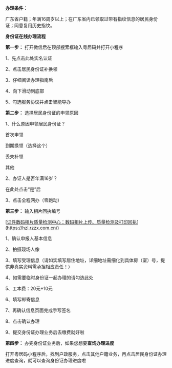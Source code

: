 **办理条件：**

广东省户籍；年满16周岁以上；在广东省内已领取过带有指纹信息的居民身份证；同意复用历史指纹。

**身份证在线办理流程**

**第一步：** 打开微信后在顶部搜索框输入粤居码并打开小程序

1、先点击此处实名认证

2、点击居民身份证补换领

3、仔细阅读办理指南后

4、向下滑动到底部

5、勾选服务协议并点击智能导办

**第二步：** 选择居民身份证的申领原因

1、什么原因申领居民身份证？

首次申领

到期换领（选择这个）

丢失补领

其他

2、办证人是否年满16岁？

在此处点击“是”后

3、点击全程网办（零跑动）

**第三步：** 输入相片回执编号

[[证件数码相片质量检测中心：数码相片上传、质量检测及打印回执](https://hzl.rzzx.com.cn/)](https://hzl.rzzx.com.cn/)

1、确认申报人基本信息

2、拍摄现场人像

3、填写受理信息（请如实填写居住地址，详细地址需细化到具体房（室）号，提供非真实资料需承担相应责任！）

4、如需要临时身份证一起办理的请勾选此处

5、工本费：20元+10元

6、填写邮寄信息

7、再确认信息页面完成手写签名

8、点击确认办理

9、提交身份证办理业务后去缴费就好啦

**第四步：** 办完身份证业务后，如果您想要**查询办理进度**

打开粤居码小程序后，找到户政服务，点击其他户籍业务，再点击居民身份证办理进度查询，就可以查询身份证办理进度啦